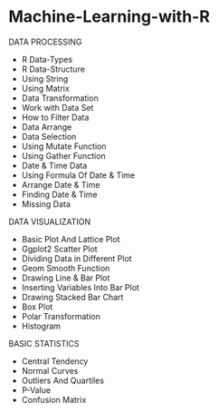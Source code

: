 # Machine-Learning-with-R
  
  DATA PROCESSING
  -	R Data-Types 
  - R Data-Structure 
  -	Using String 
  - Using Matrix 
  - Data Transformation
  - Work with Data Set 
  - How to Filter Data 
  - Data Arrange 
  - Data Selection
  - Using Mutate Function
  - Using Gather Function
  - Date & Time Data 
  - Using Formula Of Date & Time
  - Arrange Date & Time
  - Finding Date & Time
  - Missing Data 

 DATA VISUALIZATION
  - Basic Plot And Lattice Plot
  - Ggplot2 Scatter Plot 
  - Dividing Data in Different Plot
  - Geom Smooth Function 
  - Drawing Line & Bar Plot
  - Inserting Variables Into Bar Plot
  - Drawing Stacked Bar Chart 
  - Box Plot 
  - Polar Transformation
  - Histogram 

 BASIC STATISTICS
  - Central Tendency 
  - Normal Curves 
  - Outliers And Quartiles 
  - P-Value
  - Confusion Matrix  